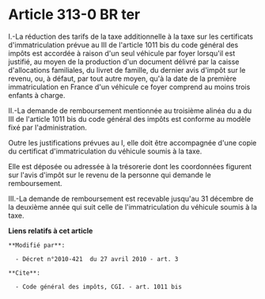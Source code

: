 # Article 313-0 BR ter

I.-La réduction des tarifs de la taxe additionnelle à la taxe sur les certificats d'immatriculation prévue au III de
l'article 1011 bis du code général des impôts est accordée à raison d'un seul véhicule par foyer lorsqu'il est justifié, au
moyen de la production d'un document délivré par la caisse d'allocations familiales, du livret de famille, du dernier avis
d'impôt sur le revenu, ou, à défaut, par tout autre moyen, qu'à la date de la première immatriculation en France d'un
véhicule ce foyer comprend au moins trois enfants à charge. 

II.-La demande de remboursement mentionnée au troisième alinéa du a du III de l'article 1011 bis du code général des impôts
est conforme au modèle fixé par l'administration. 

Outre les justifications prévues au I, elle doit être accompagnée d'une copie du certificat d'immatriculation du véhicule
soumis à la taxe. 

Elle est déposée ou adressée à la trésorerie dont les coordonnées figurent sur l'avis d'impôt sur le revenu de la personne
qui demande le remboursement. 

III.-La demande de remboursement est recevable jusqu'au 31 décembre de la deuxième année qui suit celle de l'immatriculation
du véhicule soumis à la taxe.

**Liens relatifs à cet article**

	**Modifié par**:

	  - Décret n°2010-421  du 27 avril 2010 - art. 3

	**Cite**:

	  - Code général des impôts, CGI. - art. 1011 bis
